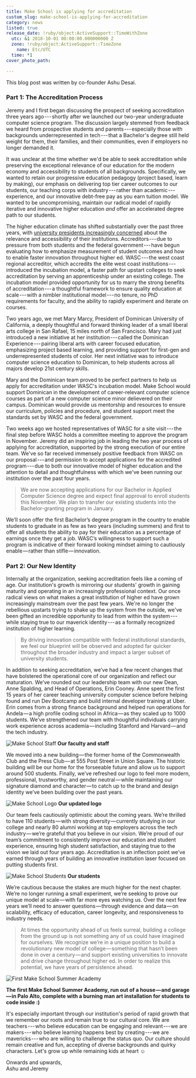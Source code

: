 ```yaml
---
title: Make School is applying for accreditation
custom_slug: make-school-is-applying-for-accreditation
category: news
listed: true
release_date: !ruby/object:ActiveSupport::TimeWithZone
  utc: &1 2018-10-01 00:00:00.000000000 Z
  zone: !ruby/object:ActiveSupport::TimeZone
    name: Etc/UTC
  time: *1
cover_photo_path: 

---
```

This blog post was written by co-founder Ashu Desai.

### Part 1: The Accreditation Process

Jeremy and I first began discussing the prospect of seeking accreditation three years ago --- shortly after we launched our two-year undergraduate computer science program. The discussion largely stemmed from feedback we heard from prospective students and parents --- especially those with backgrounds underrepresented in tech --- that a Bachelor's degree still held weight for them, their families, and their communities, even if employers no longer demanded it.

It was unclear at the time whether we'd be able to seek accreditation while preserving the exceptional relevance of our education for the modern economy and accessibility to students of all backgrounds. Specifically, we wanted to retain our progressive education pedagogy (project based, learn by making), our emphasis on delivering top tier career outcomes to our students, our teaching corps with industry --- rather than academic --- experience, and our innovative debt-free pay as you earn tuition model. We wanted to be uncompromising, maintain our radical model of rapidly iterative and innovative higher education *and* offer an accelerated degree path to our students.

The higher education climate has shifted substantially over the past three years, with [university presidents increasingly concerned](https://www.makeschool.com/blog/nyt-higher-ed-leaders) about the relevance and accessibility of their institutions. Accreditors --- due to pressure from both students and the federal government --- have begun evaluating how to emphasize measurement of student outcomes and how to enable faster innovation throughout higher ed. WASC --- the west coast regional accreditor, which accredits the elite west coast institutions --- introduced the incubation model, a faster path for upstart colleges to seek accreditation by serving an apprenticeship under an existing college. The incubation model provided opportunity for us to marry the strong benefits of accreditation --- a thoughtful framework to ensure quality education at scale --- with a nimbler institutional model --- no tenure, no PhD requirements for faculty, and the ability to rapidly experiment and iterate on courses.

Two years ago, we met Mary Marcy, President of Dominican University of California, a deeply thoughtful and forward thinking leader of a small liberal arts college in San Rafael, 15 miles north of San Francisco. Mary had just introduced a new initiative at her institution --- called the Dominican Experience --- pairing liberal arts with career focused education, emphasizing project based learning, and providing support for first-gen and underrepresented students of color. Her next initiative was to introduce computer science education to Dominican, to help students across all majors develop 21st century skills.

Mary and the Dominican team proved to be perfect partners to help us apply for accreditation under WASC's incubation model. Make School would support Dominican in the development of career-relevant computer science courses as part of a new computer science minor delievered on their campus. Dominican would provide us mentorship and resources to ensure our curriculum, policies and procedure, and student support meet the standards set by WASC and the federal government.

Two weeks ago we hosted representatives of WASC for a site visit --- the final step before WASC holds a committee meeting to approve the program in November. Jeremy did an inspiring job in leading the two year process of applying for accreditation, supported by the strong execution of our entire team. We've so far received immensely positive feedback from WASC on our proposal --- and permission to accept applications for the accredited program --- due to both our innovative model of higher education and the attention to detail and thoughtfulness with which we've been running our institution over the past four years.

> We are now accepting applications for our Bachelor in Applied Computer Science degree and expect final approval to enroll students this November. We plan to transfer our existing students into the Bachelor-granting program in January.

We’ll soon offer the first Bachelor’s degree program in the country to enable students to graduate in as few as two years (including summers) and first to offer all students the ability to pay for their education as a percentage of earnings once they get a job. WASC’s willingness to support such a program is indicative of their forward looking mindset aiming to cautiously enable — rather than stifle — innovation.

### Part 2: Our New Identity

Internally at the organization, seeking accreditation feels like a coming of age. Our institution's growth is mirroring our students' growth in gaining maturity and operating in an increasingly professional context. Our once radical views on what makes a great institution of higher ed have grown increasingly mainstream over the past few years. We're no longer the rebellious upstarts trying to shake up the system from the outside, we've been gifted an incredible opportunity to lead from within the system --- while staying true to our maverick identity --- as a formally recognized institution of higher learning.

> By driving innovation compatible with federal institutional standards, we feel our blueprint will be observed and adopted far quicker throughout the broader industry and impact a larger subset of university students.

In addition to seeking accreditation, we’ve had a few recent changes that have bolstered the operational core of our organization and reflect our maturation. We’ve rounded out our leadership team with our new Dean, Anne Spalding, and Head of Operations, Erin Cooney. Anne spent the first 15 years of her career teaching university computer science before helping found and run Dev Bootcamp and build internal developer training at Uber. Erin comes from a strong finance background and helped run operations for Andela — a high profile coding school in Africa — as they scaled up to 1000 students. We’ve strengthened our team with thoughtful individuals carrying work experience across academia — including Stanford and Harvard — and the tech industry.


![Make School Staff](https://res.cloudinary.com/makeschool/image/upload/s--EHKAZW_C--/v1538427332/Blog/makeschool-staff.jpg)
__Our faculty and staff__


We moved into a new building — the former home of the Commonwealth Club and the Press Club — at 555 Post Street in Union Square. The historic building will be our home for the forseeable future and allow us to support around 500 students. Finally, we’ve refreshed our logo to feel more modern, professional, trustworthy, and gender neutral — while maintaining our signature diamond and character — to catch up to the brand and design identity we’ve been building over the past years.

![Make School Logo](https://res.cloudinary.com/makeschool/image/upload/s--Y8kNGemZ--/v1538429746/Blog/logo_grey.png)
__Our updated logo__

Our team feels cautiously optimistic about the coming years. We’re thrilled to have 110 students — with strong diversity — currently studying in our college and nearly 80 alumni working at top employers across the tech industry — we’re grateful that you believe in our vision. We’re proud of our team’s commitment to consistently improve our education and student experience, ensuring high student satisfaction, and staying true to the vision we laid out four years ago. Accreditation is an inflection point we’ve earned through years of building an innovative institution laser focused on putting students first.


![Make School Students](https://res.cloudinary.com/makeschool/image/upload/s--khWAh2g1--/v1538427487/Blog/students-2018.jpg)
__Our students__


We’re cautious because the stakes are much higher for the next chapter. We’re no longer running a small experiment, we’re seeking to prove our unique model at scale — with far more eyes watching us. Over the next few years we’ll need to answer questions — through evidence and data — on scalability, efficacy of education, career longevity, and responsiveness to industry needs.


> At times the opportunity ahead of us feels surreal, building a college from the ground up is not something any of us could have imagined for ourselves. We recognize we’re in a unique position to build a revolutionary new model of college — something that hasn’t been done in over a century — and support existing universities to innovate and drive change throughout higher ed. In order to realize this potential, we have years of persistence ahead.


![First Make School Summer Academy](https://res.cloudinary.com/makeschool/image/upload/s--S98isHhz--/v1538427576/Blog/make-school-history.jpg)

__The first Make School Summer Academy, run out of a house — and garage — in Palo Alto, complete with a burning man art installation for students to code inside :)__



It's especially important through our institution's period of rapid growth that we remember our roots and remain true to our cultural core. We are teachers --- who believe education can be engaging and relevant --- we are makers --- who believe learning happens best by creating --- we are mavericks --- who are willing to challenge the status quo. Our culture should remain creative and fun, accepting of diverse backgrounds and quirky characters. Let's grow up while remaining kids at heart ☺️


Onwards and upwards,  
Ashu and Jeremy